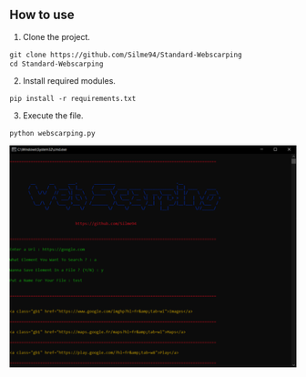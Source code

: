 ## How to use

1. Clone the project.
```
git clone https://github.com/Silme94/Standard-Webscarping
cd Standard-Webscarping
```
2. Install required modules.
```
pip install -r requirements.txt
```
3. Execute the file.
```
python webscarping.py
```

![App screenshot](screenshot.png)
